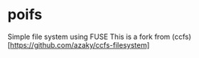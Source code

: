 # poifs
Simple file system using FUSE
This is a fork from (ccfs)[https://github.com/azaky/ccfs-filesystem]

